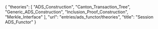 {
    "theories": [
        "ADS_Construction",
        "Canton_Transaction_Tree",
        "Generic_ADS_Construction",
        "Inclusion_Proof_Construction",
        "Merkle_Interface"
    ],
    "url": "entries/ads_functor/theories",
    "title": "Session ADS_Functor"
}